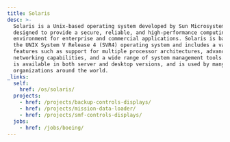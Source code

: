 ```yaml
---
title: Solaris
desc: >-
  Solaris is a Unix-based operating system developed by Sun Microsystems. It is
  designed to provide a secure, reliable, and high-performance computing
  environment for enterprise and commercial applications. Solaris is based on
  the UNIX System V Release 4 (SVR4) operating system and includes a variety of
  features such as support for multiple processor architectures, advanced
  networking capabilities, and a wide range of system management tools. Solaris
  is available in both server and desktop versions, and is used by many
  organizations around the world.
_links:
  self:
    href: /os/solaris/
  projects:
    - href: /projects/backup-controls-displays/
    - href: /projects/mission-data-loader/
    - href: /projects/smf-controls-displays/
  jobs:
    - href: /jobs/boeing/
---
```

